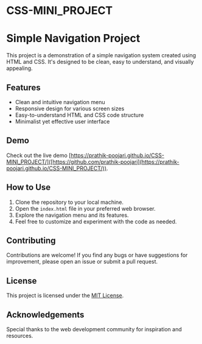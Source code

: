 # CSS-MINI_PROJECT
# Simple Navigation Project

This project is a demonstration of a simple navigation system created using HTML and CSS. It's designed to be clean, easy to understand, and visually appealing.

## Features

- Clean and intuitive navigation menu
- Responsive design for various screen sizes
- Easy-to-understand HTML and CSS code structure
- Minimalist yet effective user interface

## Demo

Check out the live demo [https://prathik-poojari.github.io/CSS-MINI_PROJECT/]([https://github.com/prathik-poojari](https://prathik-poojari.github.io/CSS-MINI_PROJECT/)).

## How to Use

1. Clone the repository to your local machine.
2. Open the `index.html` file in your preferred web browser.
3. Explore the navigation menu and its features.
4. Feel free to customize and experiment with the code as needed.

## Contributing

Contributions are welcome! If you find any bugs or have suggestions for improvement, please open an issue or submit a pull request.

## License

This project is licensed under the [MIT License](LICENSE).

## Acknowledgements

Special thanks to the web development community for inspiration and resources.


